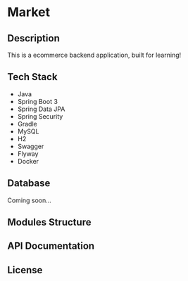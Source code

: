 # Market

## Description

This is a ecommerce backend application, built for learning!

## Tech Stack

- Java
- Spring Boot 3
- Spring Data JPA
- Spring Security
- Gradle
- MySQL
- H2
- Swagger
- Flyway
- Docker

## Database

Coming soon...

## Modules Structure


## API Documentation

## License

